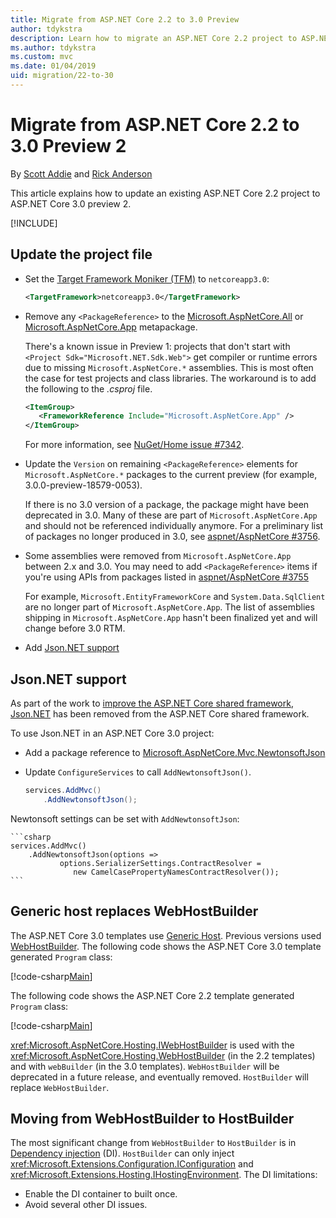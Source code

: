 ```yaml
---
title: Migrate from ASP.NET Core 2.2 to 3.0 Preview
author: tdykstra
description: Learn how to migrate an ASP.NET Core 2.2 project to ASP.NET Core 3.0.
ms.author: tdykstra
ms.custom: mvc
ms.date: 01/04/2019
uid: migration/22-to-30
---
```

# Migrate from ASP.NET Core 2.2 to 3.0 Preview 2

By [Scott Addie](https://github.com/scottaddie) and [Rick Anderson](https://twitter.com/RickAndMSFT)

This article explains how to update an existing ASP.NET Core 2.2 project to ASP.NET Core 3.0 preview 2.

[!INCLUDE[](~/includes/net-core-prereqs-all-3.0.md)]

## Update the project file

* Set the [Target Framework Moniker (TFM)](/dotnet/standard/frameworks#referring-to-frameworks) to `netcoreapp3.0`:

  ```xml
  <TargetFramework>netcoreapp3.0</TargetFramework>
  ```

* Remove any `<PackageReference>` to the [Microsoft.AspNetCore.All](xref:fundamentals/metapackage) or [Microsoft.AspNetCore.App](xref:fundamentals/metapackage-app) metapackage.

  There's a known issue in Preview 1: projects that don't start with `<Project Sdk="Microsoft.NET.Sdk.Web">` get compiler or runtime errors due to missing `Microsoft.AspNetCore.*` assemblies. This is most often the case for test projects and class libraries. The workaround is to add the following to the *.csproj* file.

  ```xml
  <ItemGroup>
     <FrameworkReference Include="Microsoft.AspNetCore.App" />
  </ItemGroup>
  ```

  For more information, see [NuGet/Home issue #7342](https://github.com/NuGet/Home/issues/7342).

* Update the `Version` on remaining `<PackageReference>` elements for `Microsoft.AspNetCore.*` packages to the current preview (for example, 3.0.0-preview-18579-0053).

  If there is no 3.0 version of a package, the package might have been deprecated in 3.0. Many of these are part of `Microsoft.AspNetCore.App` and should not be referenced individually anymore. For a preliminary list of packages no longer produced in 3.0, see [aspnet/AspNetCore #3756](https://github.com/aspnet/AspNetCore/issues/3756).

* Some assemblies were removed from `Microsoft.AspNetCore.App` between 2.x and 3.0. You may need to add `<PackageReference>` items if you're using APIs from packages listed in [aspnet/AspNetCore #3755](https://github.com/aspnet/AspNetCore/issues/3755)

  For example, `Microsoft.EntityFrameworkCore` and `System.Data.SqlClient` are no longer part of `Microsoft.AspNetCore.App`. The list of assemblies shipping in `Microsoft.AspNetCore.App` hasn't been finalized yet and will change before 3.0 RTM.

* Add [Json.NET support](#json)

<a name="json"></a>

## Json.NET support

As part of the work to [improve the ASP.NET Core shared framework](https://blogs.msdn.microsoft.com/webdev/2018/10/29/a-first-look-at-changes-coming-in-asp-net-core-3-0/), [Json.NET](https://www.newtonsoft.com/json/help/html/Introduction.htm) has been removed from the ASP.NET Core shared framework.

To use Json.NET in an ASP.NET Core 3.0 project:

- Add a package reference to [Microsoft.AspNetCore.Mvc.NewtonsoftJson](https://nuget.org/packages/Microsoft.AspNetCore.Mvc.NewtonsoftJson)
- Update `ConfigureServices` to call `AddNewtonsoftJson()`.

    ```csharp
    services.AddMvc()
        .AddNewtonsoftJson();
    ```

Newtonsoft settings can be set with `AddNewtonsoftJson`:

    ```csharp
    services.AddMvc()
        .AddNewtonsoftJson(options => 
               options.SerializerSettings.ContractResolver = 
                  new CamelCasePropertyNamesContractResolver());
    ```

## Generic host replaces WebHostBuilder

The ASP.NET Core 3.0 templates use [Generic Host](xref:fundamentals/host/generic-host). Previous versions used [WebHostBuilder](xref:fundamentals/host/web-host). The following code shows the ASP.NET Core 3.0 template generated `Program` class:

[!code-csharp[Main](22-to-30/samples/Program.cs?name=snippet)]

The following code shows the ASP.NET Core 2.2 template generated `Program` class:

[!code-csharp[Main](22-to-30/samples/Program2.2.cs?name=snippet)]

<xref:Microsoft.AspNetCore.Hosting.IWebHostBuilder> is used with the <xref:Microsoft.AspNetCore.Hosting.WebHostBuilder> (in the 2.2 templates) and with `webBuilder` (in the 3.0 templates). `WebHostBuilder` will be deprecated in a future release, and eventually removed.  `HostBuilder` will replace `WebHostBuilder`.

## Moving from WebHostBuilder to HostBuilder

The most significant change from `WebHostBuilder` to `HostBuilder` is in [Dependency injection](xref:fundamentals/dependency-injection) (DI). `HostBuilder` can only inject <xref:Microsoft.Extensions.Configuration.IConfiguration> and <xref:Microsoft.Extensions.Hosting.IHostingEnvironment>. The DI limitations:

* Enable the DI container to built once.
* Avoid several other DI issues.